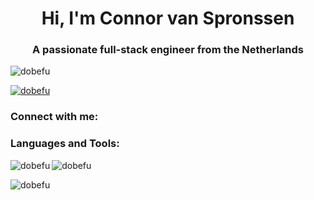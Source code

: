 <h1 align="center">Hi, I'm Connor van Spronssen</h1>
<h3 align="center">A passionate full-stack engineer from the Netherlands</h3>

<p align="left">
  <img src="https://komarev.com/ghpvc/?username=dobefu&label=Profile%20views&color=0e75b6&style=flat" alt="dobefu" />
</p>

<p align="left">
  <a href="https://github.com/ryo-ma/github-profile-trophy">
    <img src="https://github-profile-trophy.vercel.app/?username=dobefu" alt="dobefu" />

  </a>
</p>

<h3 align="left">Connect with me:</h3>
<p align="left">
</p>

<h3 align="left">Languages and Tools:</h3>

<p>
  <img align="left"
    src="https://github-readme-stats.vercel.app/api/top-langs?username=dobefu&show_icons=true&locale=en&layout=compact"
    alt="dobefu" />
</p>

<p>
  <img align="center" src="https://github-readme-stats.vercel.app/api?username=dobefu&show_icons=true&locale=en"
    alt="dobefu" />
</p>

<p>
  <img align="center" src="https://github-readme-streak-stats.herokuapp.com/?user=dobefu&" alt="dobefu" />
</p>
